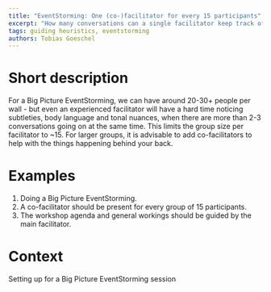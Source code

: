 ```yaml
---
title: "EventStorming: One (co-)facilitator for every 15 participants"
excerpt: "How many conversations can a single facilitator keep track of?"
tags: guiding heuristics, eventstorming
authors: Tobias Goeschel
---
```


# Short description

For a Big Picture EventStorming, we can have around 20-30+ people per wall - but even an experienced facilitator will have a hard time noticing subtleties, body language and tonal nuances, when there are more than 2-3 conversations going on at the same time. This limits the group size per facilitator to ~15. For larger groups, it is advisable to add co-facilitators to help with the things happening behind your back. 

# Examples

1. Doing a Big Picture EventStorming.
2. A co-facilitator should be present for every group of 15 participants.
3. The workshop agenda and general workings should be guided by the main facilitator.

# Context

Setting up for a Big Picture EventStorming session
